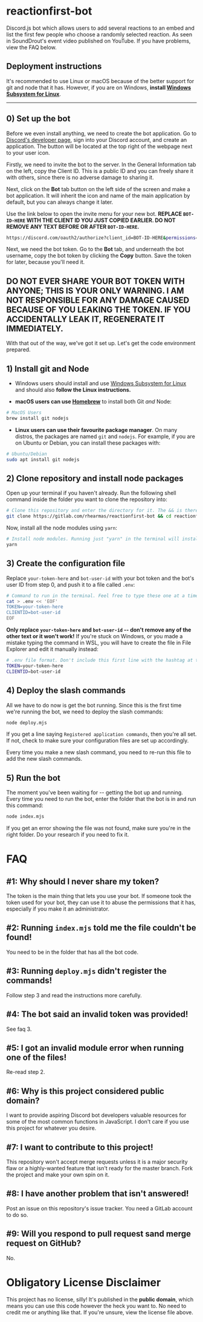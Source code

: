 # reactionfirst-bot

Discord.js bot which allows users to add several reactions to an embed and list the first few people who choose a randomly selected reaction. As seen in SoundDrout's event video published on YouTube. If you have problems, view the FAQ below.

## Deployment instructions

It's recommended to use Linux or macOS because of the better support for git and node that it has. However, if you are on Windows, **install [Windows Subsystem for Linux](https://docs.microsoft.com/en-us/windows/wsl/install)**.

---

## 0) Set up the bot

Before we even install anything, we need to create the bot application. Go to [Discord's developer page](https://discord.com/developers), sign into your Discord account, and create an application. The button will be located at the top right of the webpage next to your user icon.

Firstly, we need to invite the bot to the server. In the General Information tab on the left, copy the Client ID. This is a public ID and you can freely share it with others, since there is no adverse damage to sharing it.

Next, click on the **Bot** tab button on the left side of the screen and make a bot application. It will inherit the icon and name of the main application by default, but you can always change it later.

Use the link below to open the invite menu for your new bot. **REPLACE `BOT-ID-HERE` WITH THE CLIENT ID YOU JUST COPIED EARLIER. DO NOT REMOVE ANY TEXT BEFORE OR AFTER `BOT-ID-HERE`.**

```sh
https://discord.com/oauth2/authorize?client_id=BOT-ID-HERE&permissions=274878196800&scope=applications.commands%20bot
```

Next, we need the bot token. Go to the **Bot** tab, and underneath the bot username, copy the bot token by clicking the **Copy** button. Save the token for later, because you'll need it.

## **DO NOT EVER SHARE YOUR BOT TOKEN WITH ANYONE; THIS IS YOUR ONLY WARNING. I AM NOT RESPONSIBLE FOR ANY DAMAGE CAUSED BECAUSE OF YOU LEAKING THE TOKEN. IF YOU ACCIDENTALLY LEAK IT, REGENERATE IT IMMEDIATELY.**

With that out of the way, we've got it set up. Let's get the code environment prepared.

## 1) Install git and Node

-   Windows users should install and use [Windows Subsystem for Linux](https://docs.microsoft.com/en-us/windows/wsl/install) and should also **follow the Linux instructions.**

-   **macOS users can use [Homebrew](https://brew.sh)** to install both Git _and_ Node:

```sh
# MacOS Users
brew install git nodejs
```

-   **Linux users can use their favourite package manager**. On many distros, the packages are named `git` and `nodejs`. For example, if you are on Ubuntu or Debian, you can install these packages with:

```sh
# Ubuntu/Debian
sudo apt install git nodejs
```

## 2) Clone repository and install node packages

Open up your terminal if you haven't already. Run the following shell command inside the folder you want to clone the repository into:

```sh
# Clone this repository and enter the directory for it. The && is there to prevent you from entering a nonexistent directory in case the clone fails.
git clone https://gitlab.com/rhearmas/reactionfirst-bot && cd reactionfirst-bot
```

Now, install all the node modules using `yarn`:

```sh
# Install node modules. Running just "yarn" in the terminal will install all necessary packages if a "package.json" file exists, in which case it does.
yarn
```

## 3) Create the configuration file

Replace `your-token-here` and `bot-user-id` with your bot token and the bot's user ID from step 0, and push it to a file called `.env`:

```sh
# Command to run in the terminal. Feel free to type these one at a time.
cat > .env << 'EOF'
TOKEN=your-token-here
CLIENTID=bot-user-id
EOF
```

**Only replace `your-token-here` and `bot-user-id` -- don't remove any of the other text or it won't work!** If you're stuck on Windows, or you made a mistake typing the command in WSL, you will have to create the file in File Explorer and edit it manually instead:

```sh
# .env file format. Don't include this first line with the hashtag at the start of it.
TOKEN=your-token-here
CLIENTID=bot-user-id
```

## 4) Deploy the slash commands

All we have to do now is get the bot running. Since this is the first time we're running the bot, we need to deploy the slash commands:

```sh
node deploy.mjs
```

If you get a line saying `Registered application commands`, then you're all set. If not, check to make sure your configuration files are set up accordingly.

Every time you make a new slash command, you need to re-run this file to add the new slash commands.

## 5) Run the bot

The moment you've been waiting for -- getting the bot up and running. Every time you need to run the bot, enter the folder that the bot is in and run this command:

```sh
node index.mjs
```

If you get an error showing the file was not found, make sure you're in the right folder. Do your research if you need to fix it.

# FAQ

## #1: Why should I never share my token?

The token is the main thing that lets you use your bot. If someone took the token used for your bot, they can use it to abuse the permissions that it has, especially if you make it an administrator.

## #2: Running `index.mjs` told me the file couldn't be found!

You need to be in the folder that has all the bot code.

## #3: Running `deploy.mjs` didn't register the commands!

Follow step 3 and read the instructions more carefully.

## #4: The bot said an invalid token was provided!

See faq 3.

## #5: I got an invalid module error when running one of the files!

Re-read step 2.

## #6: Why is this project considered public domain?

I want to provide aspiring Discord bot developers valuable resources for some of the most common functions in JavaScript. I don't care if you use this project for whatever you desire.

## #7: I want to contribute to this project!

This repository won't accept merge requests unless it is a major security flaw or a highly-wanted feature that isn't ready for the master branch. Fork the project and make your own spin on it.

## #8: I have another problem that isn't answered!

Post an issue on this repository's issue tracker. You need a GitLab account to do so.

## #9: Will you respond to pull request sand merge request on GitHub?

No.

# Obligatory License Disclaimer

This project has no license, silly! It's published in the **public domain**, which means you can use this code however the heck you want to. No need to credit me or anything like that. If you're unsure, view the license file above.
